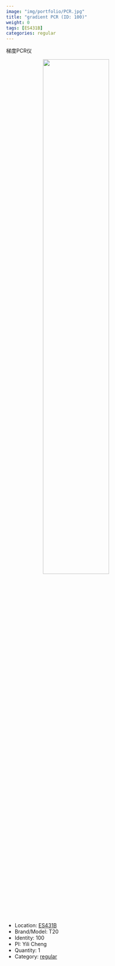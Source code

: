 ```yaml
---
image: "img/portfolio/PCR.jpg"
title: "gradient PCR (ID: 100)"
weight: 0
tags: [ES431B]
categories: regular
---
```


梯度PCR仪

<!--more-->

<img src="../../img/portfolio/PCR.jpg" width="60%" style="display: block; margin: auto;">

- Location: [ES431B](../../tags/es431b)
- Brand/Model: T20
- Identity: 100
- PI: Yili Cheng
- Quantity: 1
- Category: [regular](../../categories/regular)






